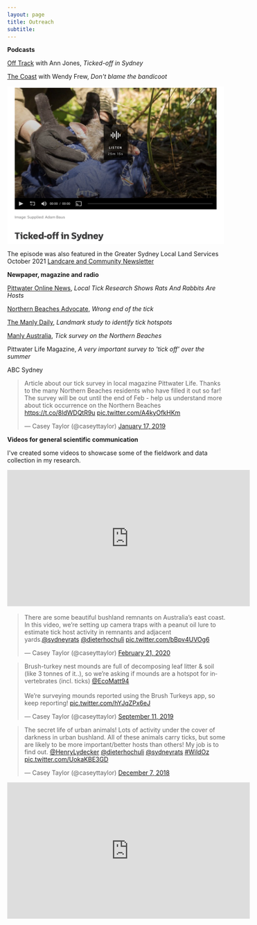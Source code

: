 ```yaml
---
layout: page
title: Outreach
subtitle: 
---
```

**Podcasts**

[Off Track](https://www.abc.net.au/radionational/programs/offtrack/bandicoots-and-ticks/13513134) with Ann Jones, _Ticked-off in Sydney_

[The Coast](https://www.mixcloud.com/TheCoastRNB/episode-6-season-5-dont-blame-the-bandicoot/) with Wendy Frew, _Don't blame the bandicoot_

[<img src="/images/Off track screenshot.png" width="500" height="365" align="center">](https://www.abc.net.au/radionational/programs/offtrack/bandicoots-and-ticks/13513134) 

The episode was also featured in the Greater Sydney Local Land Services October 2021 [Landcare and Community Newsletter](https://araneoides.eomail1.com/web-version?ep=1&lc=0ad0c50a-e4aa-11e9-be00-06b4694bee2a&p=d87c1e17-20c4-11ec-96e5-06b4694bee2a&pt=campaign&t=1633391352&s=4dba79283b46827b7840a0207a265519320b65291bb6949c20cc340b0ee72245) 

**Newpaper, magazine and radio**

[Pittwater Online News](https://www.pittwateronlinenews.com/), _Local Tick Research Shows Rats And Rabbits Are Hosts_

[Northern Beaches Advocate](https://www.northernbeachesadvocate.com.au/2021/10/31/wrong-end-of-the-tick/), _Wrong end of the tick_

[The Manly Daily](https://www.dailytelegraph.com.au/subscribe/news/1/?sourceCode=DTWEB_WRE170_a_GGL&dest=https%3A%2F%2Fwww.dailytelegraph.com.au%2Fnewslocal%2Fmanly-daily%2Flandmark-study-to-identify-tick-hotspots-on-sydneys-northern-beaches%2Fnews-story%2F0d63260c295640518914fce294b000b2&memtype=anonymous&mode=premium&v21=dynamic-cold-test-noscore&V21spcbehaviour=append), _Landmark study to identify tick hotspots_

[Manly Australia](https://www.manlyaustralia.com.au/news/tick-survey-on-the-northern-beaches/), _Tick survey on the Northern Beaches_ 

Pittwater Life Magazine, _A very important survey to 'tick off' over the summer_ 

ABC Sydney

<blockquote class="twitter-tweet"><p lang="en" dir="ltr">Article about our tick survey in local magazine Pittwater Life. Thanks to the many Northern Beaches residents who have filled it out so far! The survey will be out until the end of Feb - help us understand more about tick occurrence on the Northern Beaches <a href="https://t.co/8ldWDQtR9u">https://t.co/8ldWDQtR9u</a> <a href="https://t.co/A4kyOfkHKm">pic.twitter.com/A4kyOfkHKm</a></p>&mdash; Casey Taylor (@caseyttaylor) <a href="https://twitter.com/caseyttaylor/status/1085781673470357504?ref_src=twsrc%5Etfw">January 17, 2019</a></blockquote> <script async src="https://platform.twitter.com/widgets.js" charset="utf-8"></script>

**Videos for general scientific communication**

I've created some videos to showcase some of the fieldwork and data collection in my research.

<iframe width="560" height="315" src="https://www.youtube.com/embed/_VlgFX4BdKI" title="YouTube video player" frameborder="0" allow="accelerometer; autoplay; clipboard-write; encrypted-media; gyroscope; picture-in-picture" allowfullscreen></iframe>

<blockquote class="twitter-tweet"><p lang="en" dir="ltr">There are some beautiful bushland remnants on Australia’s east coast. In this video, we’re setting up camera traps with a peanut oil lure to estimate tick host activity in remnants and adjacent yards.<a href="https://twitter.com/sydneyrats?ref_src=twsrc%5Etfw">@sydneyrats</a> <a href="https://twitter.com/dieterhochuli?ref_src=twsrc%5Etfw">@dieterhochuli</a> <a href="https://t.co/bBpv4UVOg6">pic.twitter.com/bBpv4UVOg6</a></p>&mdash; Casey Taylor (@caseyttaylor) <a href="https://twitter.com/caseyttaylor/status/1230722334295654403?ref_src=twsrc%5Etfw">February 21, 2020</a>

</blockquote> <script async src="https://platform.twitter.com/widgets.js" charset="utf-8"></script><blockquote class="twitter-tweet"><p lang="en" dir="ltr">Brush-turkey nest mounds are full of decomposing leaf litter &amp; soil (like 3 tonnes of it..), so we’re asking if mounds are a hotspot for invertebrates (incl. ticks) <a href="https://twitter.com/EcoMatt94?ref_src=twsrc%5Etfw">@EcoMatt94</a> <br><br>We’re surveying mounds reported using the Brush Turkeys app, so keep reporting! <a href="https://t.co/hYJqZPx6eJ">pic.twitter.com/hYJqZPx6eJ</a></p>&mdash; Casey Taylor (@caseyttaylor) <a href="https://twitter.com/caseyttaylor/status/1171693186244153344?ref_src=twsrc%5Etfw">September 11, 2019</a></blockquote> <script async src="https://platform.twitter.com/widgets.js" charset="utf-8"></script>

<blockquote class="twitter-tweet"><p lang="en" dir="ltr">The secret life of urban animals! Lots of activity under the cover of darkness in urban bushland. All of these animals carry ticks, but some are likely to be more important/better hosts than others! My job is to find out. <a href="https://twitter.com/HenryLydecker?ref_src=twsrc%5Etfw">@HenryLydecker</a> <a href="https://twitter.com/dieterhochuli?ref_src=twsrc%5Etfw">@dieterhochuli</a> <a href="https://twitter.com/sydneyrats?ref_src=twsrc%5Etfw">@sydneyrats</a> <a href="https://twitter.com/hashtag/WildOz?src=hash&amp;ref_src=twsrc%5Etfw">#WildOz</a> <a href="https://t.co/UokaKBE3GD">pic.twitter.com/UokaKBE3GD</a></p>&mdash; Casey Taylor (@caseyttaylor) <a href="https://twitter.com/caseyttaylor/status/1070938812744794112?ref_src=twsrc%5Etfw">December 7, 2018</a></blockquote> <script async src="https://platform.twitter.com/widgets.js" charset="utf-8"></script>

<iframe width="560" height="315" src="https://www.youtube.com/embed/Pb5uN-OVZe0" title="YouTube video player" frameborder="0" allow="accelerometer; autoplay; clipboard-write; encrypted-media; gyroscope; picture-in-picture" allowfullscreen></iframe>



